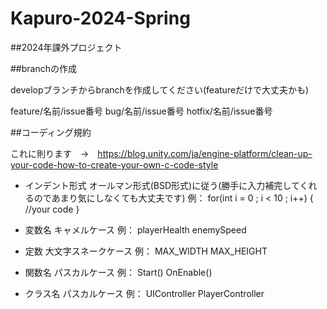 # Kapuro-2024-Spring

##2024年課外プロジェクト

##branchの作成

developブランチからbranchを作成してください(featureだけで大丈夫かも)

feature/名前/issue番号
bug/名前/issue番号
hotfix/名前/issue番号

##コーディング規約

これに則ります　→　https://blog.unity.com/ja/engine-platform/clean-up-your-code-how-to-create-your-own-c-code-style

- インデント形式
  オールマン形式(BSD形式)に従う(勝手に入力補完してくれるのであまり気にしなくても大丈夫です)
  例：
  for(int i = 0 ; i < 10 ; i++)
  {
       //your code
  }

- 変数名
  キャメルケース
  例：
  playerHealth
  enemySpeed

- 定数
  大文字スネークケース
  例：
  MAX_WIDTH
  MAX_HEIGHT

- 関数名
  パスカルケース
  例：
  Start()
  OnEnable()

- クラス名
  パスカルケース
  例：
  UIController
  PlayerController
